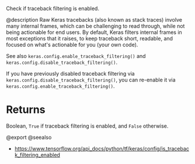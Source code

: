 Check if traceback filtering is enabled.

@description
Raw Keras tracebacks (also known as stack traces)
involve many internal frames, which can be
challenging to read through, while not being actionable for end users.
By default, Keras filters internal frames in most exceptions that it
raises, to keep traceback short, readable, and focused on what's
actionable for you (your own code).

See also `keras.config.enable_traceback_filtering()` and
`keras.config.disable_traceback_filtering()`.

If you have previously disabled traceback filtering via
`keras.config.disable_traceback_filtering()`, you can re-enable it via
`keras.config.enable_traceback_filtering()`.

# Returns
Boolean, `True` if traceback filtering is enabled,
and `False` otherwise.

@export
@seealso
+ <https://www.tensorflow.org/api_docs/python/tf/keras/config/is_traceback_filtering_enabled>
